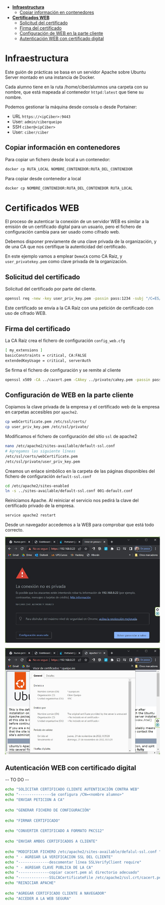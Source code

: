 - [**Infraestructura**](#infraestructura)
  - [Copiar información en contenedores](#copiar-información-en-contenedores)
- [**Certificados WEB**](#certificados-web)
  - [Solicitud del certificado](#solicitud-del-certificado)
  - [Firma del certificado](#firma-del-certificado)
  - [Configuración de WEB en la parte cliente](#configuración-de-web-en-la-parte-cliente)
  - [Autenticación WEB con certificado digital](#autenticación-web-con-certificado-digital)

# **Infraestructura**

Este guión de prácticas se basa en un servidor Apache sobre Ubuntu Server montado en una instancia de Docker.

Cada alumno tiene en la ruta /home/ciber/alumnos una carpeta con su nombre, que está mapeada al contenedor `httpd:latest` que tiene su nombre. 

Podemos gestionar la máquina desde consola o desde Portainer: 

- URL `https://<ipCiber>:9443`
- User: `admin/ciberqueipo` 
- SSH `ciber@<ipCiber>`
- User: `ciber/ciber` 

## Copiar información en contenedores

Para copiar un fichero desde local a un contenedor:

```BASH
docker cp RUTA_LOCAL NOMBRE_CONTENEDOR:RUTA_DEL_CONTENEDOR
```

Para copiar desde contenedor a local 

```BASH
docker cp NOMBRE_CONTENEDOR:RUTA_DEL_CONTENEDOR RUTA_LOCAL
```

# **Certificados WEB**

El proceso de autenticar la conexión de un servidor WEB es similar a la emisión de un certificado digital para un usuario, pero el fichero de configuración cambia para ser usado como cifrado web.

Debemos disponer previamente de una clave privada de la organización, y de una CA que nos certifique la autenticidad del certificado. 

En este ejemplo vamos a emplear `DemoCA` como CA Raiz, y `user_privatekey.pem` como clave privada de la organización.

## Solicitud del certificado

Solicitud del certificado por parte del cliente.

```BASH
openssl req -new -key user_priv_key.pem -passin pass:1234 -subj "/C=ES/ST=Melilla/L=Melilla/O=Ciber Queipo/OU=FPIC/CN=*.queipo.ies/emailAddress=fpic@queipo.ies" -out web_cert.pem
```
Este certificado se envía a la CA Raíz con una petición de certificado con uso de cifrado WEB.

## Firma del certificado

La CA Raíz crea el fichero de configuración `config_web.cfg`

```BASH
[ my_extensions ]
basicConstraints = critical, CA:FALSE
extendedKeyUsage = critical, serverAuth
```

Se firma el fichero de configuración y se remite al cliente

```BASH
openssl x509 -CA ../cacert.pem -CAkey ../private/cakey.pem -passin pass:1234 -req -in ./web_cert.pem -days 3650 -extfile ./config_web.cfg -sha512 -CAserial ../serial -out webCertificate.pem
```
## Configuración de WEB en la parte cliente

Copiamos la clave privada de la empresa y el certificado web de la empresa en carpetas accesibles por `apache2`.

```BASH
cp webCertificate.pem /etc/ssl/certs/
cp user_priv_key.pem /etc/ssl/private/
```
Modificamos el fichero de configuración del sitio `ssl` de apache2

```BASH
nano /etc/apache2/sites-available/default-ssl.conf
# Agregamos las siguiente líneas
/etc/ssl/certs/webCertificate.pem
/etc/ssl/private/user_priv_key.pem
```

Creamos un enlace simbólico en la carpeta de las páginas disponibles del fichero de configuración `default-ssl.conf`

```BASH
cd /etc/apache2/sites-enabled
ln -s ../sites-available/default-ssl.conf 001-default.conf
```

Reiniciamos Apache. Al reiniciar el servicio nos pedirá la clave del certificado privado de la empresa.

```BASH
service apache2 restart
```

Desde un navegador accedemos a la WEB para comprobar que está todo correcto.

![Navegador1](./Images/navegador1.jpg)

![Navegador2](./Images/navegador2.jpg)

## Autenticación WEB con certificado digital

-- TO DO --

```BASH
echo "SOLICITAR CERTIFICADO CLIENTE AUTENTICACIÓN CONTRA WEB"
echo "---------------Se configura /CN=<nombre alumno>"
echo "ENVIAR PETICION A CA"

echo "GENERAR FICHERO DE CONFIGURACIÓN"

echo "FIRMAR CERTIFICADO"

echo "CONVERTIR CERTIFICADO A FORMATO PKCS12"

echo "ENVIAR AMBOS CERTIFICADOS A CLIENTE"

echo "MODIFICAR FICHERO /etc/apache2/sites-available/defalul-ssl.conf "
echo " - AGREGAR LA VERIFICACION SSL DEL CLIENTE"
echo "--------------descomentar línea SSLVerifyClient require"
echo " - AGREGAR CLAVE PUBLICA DE LA CA"
echo "--------------copiar cacert.pem al directorio adecuado"
echo "--------------SSLCACertificateFile /etc/apache2/ssl.crt/cacert.pem"
echo "REINICIAR APACHE"

echo "AGREGAR CERTIFICADO CLIENTE A NAVEGADOR"
echo "ACCEDER A LA WEB SEGURA"
```